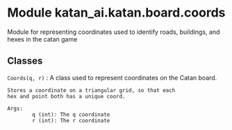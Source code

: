 Module katan_ai.katan.board.coords
==================================
Module for representing coordinates used to identify roads, buildings, and hexes in the catan game

Classes
-------

`Coords(q, r)`
:   A class used to represent coordinates on the Catan board.

    Stores a coordinate on a triangular grid, so that each
    hex and point both has a unique coord.

    Args:
            q (int): The q coordinate
            r (int): The r coordinate
